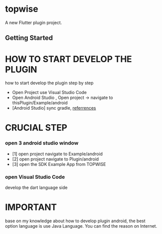 # topwise

A new Flutter plugin project.

## Getting Started

# HOW TO START DEVELOP THE PLUGIN
how to start develop the plugin step by step

 - Open Project use Visual Studio Code
 - Open Android Studio , Open project -> navigate to thisPlugin/Example/android
 - [Android Studio] sync gradle,  [referrences ](https://docs.flutter.dev/packages-and-plugins/developing-packages#edit-plugin-package)

# CRUCIAL STEP

 ### open 3 android studio window
 - [1] open project navigate to Example/android
 - [2] open project navigate to Plugin/android
 - [3] open the SDK Example App from TOPWISE 

### open Visual Studio Code
develop the dart language side

# IMPORTANT
base on my knowledge about how to develop plugin android, the best option language is use Java Language.
You can find the reason on Internet.
